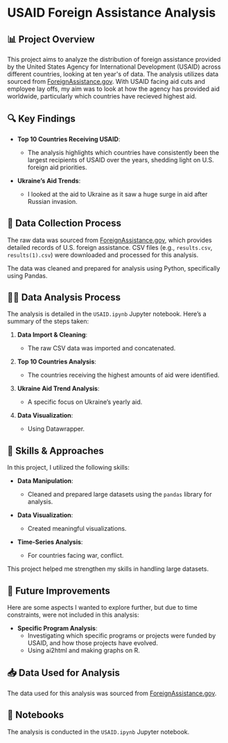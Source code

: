 # USAID Foreign Assistance Analysis

## 📊 Project Overview

This project aims to analyze the distribution of foreign assistance provided by the United States Agency for International Development (USAID) across different countries, looking at ten year's of data. The analysis utilizes data sourced from [ForeignAssistance.gov](https://www.foreignassistance.gov/).
With USAID facing aid cuts and employee lay offs, my aim was to look at how the agency has provided aid worldwide, particularly which countries have recieved highest aid.
## 🔍 Key Findings

- **Top 10 Countries Receiving USAID**: 
   - The analysis highlights which countries have consistently been the largest recipients of USAID over the years, shedding light on U.S. foreign aid priorities.
  
- **Ukraine’s Aid Trends**: 
   - I looked at the aid to Ukraine as it saw a huge surge in aid after Russian invasion. 


## 💾 Data Collection Process

The raw data was sourced from [ForeignAssistance.gov](https://www.foreignassistance.gov/), which provides detailed records of U.S. foreign assistance. CSV files (e.g., `results.csv`, `results(1).csv`) were downloaded and processed for this analysis.

The data was cleaned and prepared for analysis using Python, specifically using Pandas.

## 🧑‍💻 Data Analysis Process

The analysis is detailed in the `USAID.ipynb` Jupyter notebook. Here’s a summary of the steps taken:

1. **Data Import & Cleaning**: 
   - The raw CSV data was imported and concatenated.
  
2. **Top 10 Countries Analysis**: 
   - The countries receiving the highest amounts of aid were identified.
  
3. **Ukraine Aid Trend Analysis**: 
   - A specific focus on Ukraine’s yearly aid.
  
4. **Data Visualization**: 
   - Using Datawrapper.

## 🧠 Skills & Approaches

In this project, I utilized the following skills:

- **Data Manipulation**: 
   - Cleaned and prepared large datasets using the `pandas` library for analysis.
  
- **Data Visualization**: 
   - Created meaningful visualizations.
  
- **Time-Series Analysis**: 
   - For countries facing war, conflict.

This project helped me strengthen my skills in handling large datasets.

## 🚀 Future Improvements

Here are some aspects I wanted to explore further, but due to time constraints, were not included in this analysis:
  
- **Specific Program Analysis**: 
   - Investigating which specific programs or projects were funded by USAID, and how those projects have evolved.
   - Using ai2html and making graphs on R.
  

## 📥 Data Used for Analysis

The data used for this analysis was sourced from [ForeignAssistance.gov](https://www.foreignassistance.gov/). 


## 📖 Notebooks

The analysis is conducted in the `USAID.ipynb` Jupyter notebook.


